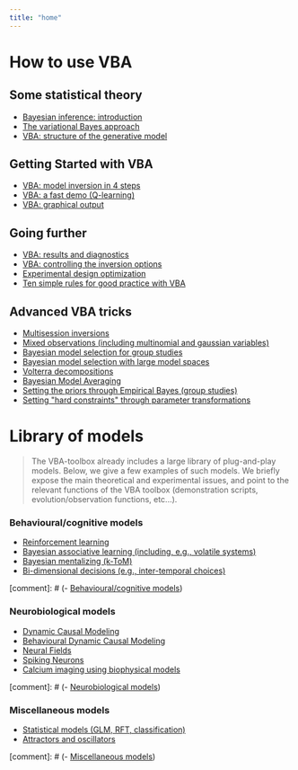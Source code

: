 ```yaml
---
title: "home"
---
```


# How to use VBA

## Some statistical theory

- [Bayesian inference: introduction](Bayesian-modelling-introduction)
- [The variational Bayes approach](The-variational-Bayesian-approach)
- [VBA: structure of the generative model](Structure-of-VBA's-generative-model)

## Getting Started with VBA

- [VBA: model inversion in 4 steps](VBA-model-inversion-in-4-steps)
- [VBA: a fast demo (Q-learning)](Fast-demo-Q-learning-model)
- [VBA: graphical output](VBA-graphical-output)

## Going further

- [VBA: results and diagnostics](VBA-output-structure)
- [VBA: controlling the inversion options](Controlling-the-inversion-using-VBA-options)
- [Experimental design optimization](Optimizing-the-experimental-design)
- [Ten simple rules for good practice with VBA](10-simple-rules)


## Advanced VBA tricks

- [Multisession inversions](Multisession)
- [Mixed observations (including multinomial and gaussian variables)](Multisources)
- [Bayesian model selection for group studies](BMS-for-group-studies)
- [Bayesian model selection with large model spaces](Comparing-large-spaces-of-models)
- [Volterra decompositions](Volterra-decomposition)
- [Bayesian Model Averaging](VBA-BMA)
- [Setting the priors through Empirical Bayes (group studies)](VBA-MFX)
- [Setting "hard constraints" through parameter transformations](param-transform)

# Library of models

> The VBA-toolbox already includes a large library of plug-and-play models. Below, we give a few examples of such models. We briefly expose the main theoretical and experimental issues, and point to the relevant functions of the VBA toolbox (demonstration scripts, evolution/observation functions, etc...).

### Behavioural/cognitive models

- [Reinforcement learning](Reinforcement-learning)
- [Bayesian associative learning (including, e.g., volatile systems)](bayesian-learning)
- [Bayesian mentalizing (k-ToM)](ktom)
- [Bi-dimensional decisions (e.g., inter-temporal choices)](intertemporal-choice)


[comment]: # (- [Behavioural/cognitive models](Behavioural-cognitive-models))

### Neurobiological models

- [Dynamic Causal Modeling](dcm)
- [Behavioural Dynamic Causal Modeling](behavioural-DCM)
- [Neural Fields](neural-fields)
- [Spiking Neurons](spiking-neuron)
- [Calcium imaging using biophysical models](CaBBI)

[comment]: # (- [Neurobiological models](Neurobiological-models))

### Miscellaneous models

- [Statistical models (GLM, RFT, classification)](statistical-models)
- [Attractors and oscillators](Dynamical-models)


[comment]: # (- [Miscellaneous models](Miscellaneous-models))
